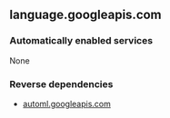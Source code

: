 ## language.googleapis.com

### Automatically enabled services

None

### Reverse dependencies

* [automl.googleapis.com](../automl.googleapis.com/)
